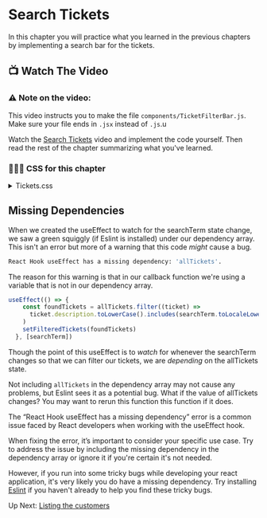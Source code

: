 # Search Tickets
In this chapter you will practice what you learned in the previous chapters by implementing a search bar for the tickets.

## 📺 Watch The Video

### ⚠️ Note on the video: 
This video instructs you to make the file `components/TicketFilterBar.js`. Make sure your file ends in `.jsx` instead of `.js`.u

Watch the [Search Tickets](https://youtu.be/WPG09-cUJYg?si=sYHT7adRJVgaL0qr) video and implement the code yourself. Then read the rest of the chapter summarizing what you've learned.

### 🔸🔻🔹 CSS for this chapter
<details>
  <summary>Tickets.css</summary>

  ```css
    .ticket-search {
      padding: 0.375rem 0.75rem;
      font-size: 1rem;
      border: 1px solid var(--outline);
      border-radius: 0.25rem;
      margin-left: auto;
    }

    .filter-bar {
      display: flex;
    }
  ```
</details>

## Missing Dependencies
When we created the useEffect to watch for the searchTerm state change, we saw a green squiggly (if Eslint is installed) under our dependency array. This isn't an error but more of a warning that this code _might_ cause a bug. 
```sh
React Hook useEffect has a missing dependency: 'allTickets'. 
```
The reason for this warning is that in our callback function we're using a variable that is not in our dependency array. 
```javascript
useEffect(() => {
    const foundTickets = allTickets.filter((ticket) =>
      ticket.description.toLowerCase().includes(searchTerm.toLocaleLowerCase())
    )
    setFilteredTickets(foundTickets)
  }, [searchTerm])
```
Though the point of this useEffect is to _watch_ for whenever the searchTerm changes so that we can filter our tickets, we are _depending_ on the allTickets state. 

Not including `allTickets` in the dependency array may not cause any problems, but Eslint sees it as a potential bug. What if the value of allTickets changes? You may want to rerun this function this function if it does. 

The “React Hook useEffect has a missing dependency” error is a common issue faced by React developers when working with the useEffect hook.

When fixing the error, it’s important to consider your specific use case. Try to address the issue by including the missing dependency in the dependency array or ignore it if you're certain it's not needed. 

However, if you run into some tricky bugs while developing your react application, it's very likely you do have a missing dependency. Try installing [Eslint](https://marketplace.visualstudio.com/items?itemName=dbaeumer.vscode-eslint) if you haven't already to help you find these tricky bugs.

Up Next: [Listing the customers](./REPAIR_CUSTOMER_LIST.md)